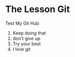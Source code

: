 # The Lesson Git

Test My Git Hub

1. Keep doing that
2. don't give up
3. Try your best
4. I love git
